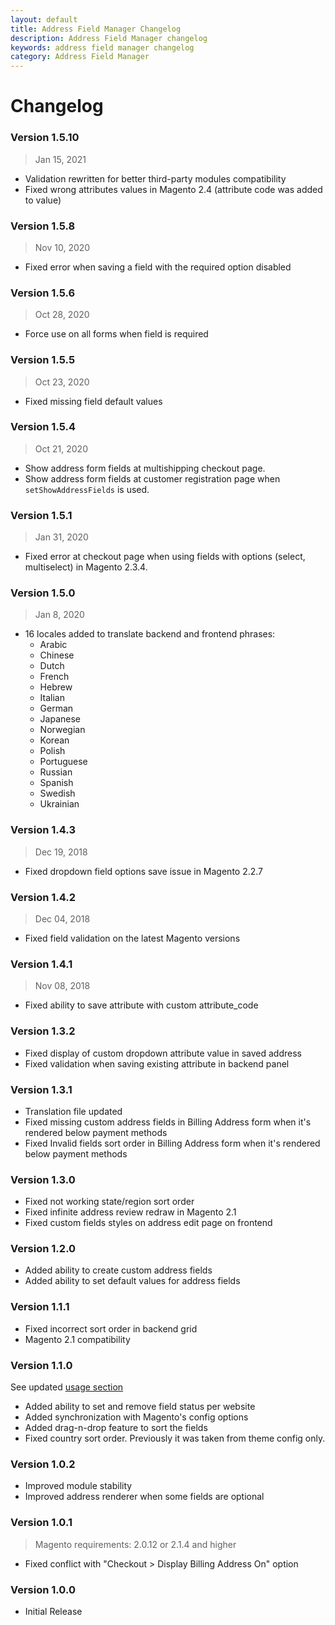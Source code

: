 ```yaml
---
layout: default
title: Address Field Manager Changelog
description: Address Field Manager changelog
keywords: address field manager changelog
category: Address Field Manager
---
```


# Changelog

### Version 1.5.10

> Jan 15, 2021

 -  Validation rewritten for better third-party modules compatibility
 -  Fixed wrong attributes values in Magento 2.4 (attribute code was added to value)

### Version 1.5.8

> Nov 10, 2020

 -  Fixed error when saving a field with the required option disabled

### Version 1.5.6

> Oct 28, 2020

 -  Force use on all forms when field is required

### Version 1.5.5

> Oct 23, 2020

 -  Fixed missing field default values

### Version 1.5.4

> Oct 21, 2020

 -  Show address form fields at multishipping checkout page.
 -  Show address form fields at customer registration page when `setShowAddressFields`
    is used.

### Version 1.5.1

> Jan 31, 2020

 -  Fixed error at checkout page when using fields with options
    (select, multiselect) in Magento 2.3.4.

### Version 1.5.0

> Jan 8, 2020

 -  16 locales added to translate backend and frontend phrases:
    - Arabic
    - Chinese
    - Dutch
    - French
    - Hebrew
    - Italian
    - German
    - Japanese
    - Norwegian
    - Korean
    - Polish
    - Portuguese
    - Russian
    - Spanish
    - Swedish
    - Ukrainian

### Version 1.4.3

> Dec 19, 2018

 -  Fixed dropdown field options save issue in Magento 2.2.7

### Version 1.4.2

> Dec 04, 2018

 -  Fixed field validation on the latest Magento versions

### Version 1.4.1

> Nov 08, 2018

 -  Fixed ability to save attribute with custom attribute_code

### Version 1.3.2

 -  Fixed display of custom dropdown attribute value in saved address
 -  Fixed validation when saving existing attribute in backend panel

### Version 1.3.1

 -  Translation file updated
 -  Fixed missing custom address fields in Billing Address form when it's
    rendered below payment methods
 -  Fixed Invalid fields sort order in Billing Address form when it's
    rendered below payment methods

### Version 1.3.0

 -  Fixed not working state/region sort order
 -  Fixed infinite address review redraw in Magento 2.1
 -  Fixed custom fields styles on address edit page on frontend

### Version 1.2.0

 -  Added ability to create custom address fields
 -  Added ability to set default values for address fields

### Version 1.1.1

 -  Fixed incorrect sort order in backend grid
 -  Magento 2.1 compatibility

### Version 1.1.0

See updated [usage section](/m2/extensions/address-field-manager/usage/)

 -  Added ability to set and remove field status per website
 -  Added synchronization with Magento's config options
 -  Added drag-n-drop feature to sort the fields
 -  Fixed country sort order. Previously it was taken from theme config only.

### Version 1.0.2

 -  Improved module stability
 -  Improved address renderer when some fields are optional

### Version 1.0.1

> Magento requirements: 2.0.12 or 2.1.4 and higher

 -  Fixed conflict with "Checkout > Display Billing Address On" option

### Version 1.0.0

 -  Initial Release
